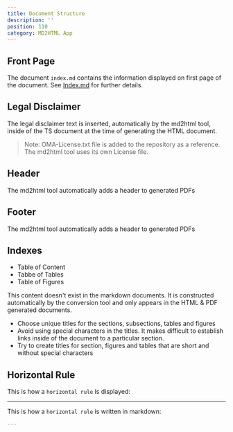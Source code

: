 ```yaml
---
title: Document Structure
description: ''
position: 110
category: MD2HTML App
---
```




## Front Page
The document `index.md` contains the information displayed on first page of the document. See [Index.md](/md2html-setup#index) for further details.

## Legal Disclaimer
The legal disclaimer text is inserted, automatically by the md2html tool, inside of the TS document at the time of generating the HTML document.

> Note: OMA-License.txt file is added to the repository as a reference. The md2html tool uses its own License file.

## Header
The md2html tool automatically adds a header to generated PDFs

## Footer
The md2html tool automatically adds a header to generated PDFs

## Indexes

* Table of Content
* Tabbe of Tables
* Table of Figures

This content doesn't exist in the markdown documents.
It is constructed automatically by the conversion tool and only appears in the HTML & PDF generated documents.

* Choose unique titles for the sections, subsections, tables and figures
* Avoid using special characters in the titles. It makes difficult to establish links inside of the document to a particular section.
* Try to create titles for section, figures and tables that are short and without special characters


## Horizontal Rule


This is how a `horizontal rule` is displayed:

---
This is how a `horizontal rule` is written in markdown:

```md
---
```